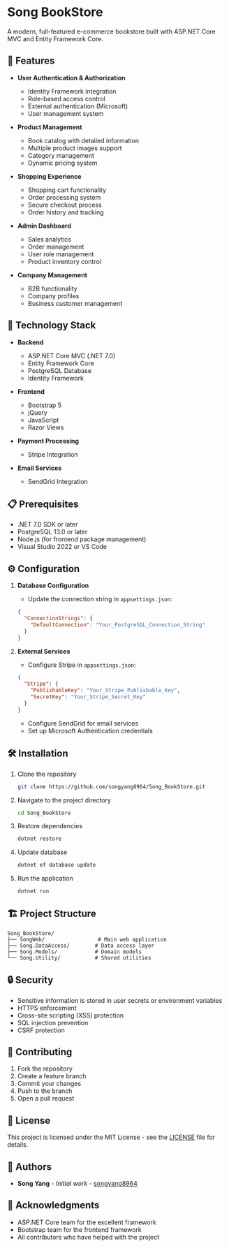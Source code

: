 # Song BookStore

A modern, full-featured e-commerce bookstore built with ASP.NET Core MVC and Entity Framework Core.

## 🌟 Features

- **User Authentication & Authorization**
  - Identity Framework integration
  - Role-based access control
  - External authentication (Microsoft)
  - User management system

- **Product Management**
  - Book catalog with detailed information
  - Multiple product images support
  - Category management
  - Dynamic pricing system

- **Shopping Experience**
  - Shopping cart functionality
  - Order processing system
  - Secure checkout process
  - Order history and tracking

- **Admin Dashboard**
  - Sales analytics
  - Order management
  - User role management
  - Product inventory control

- **Company Management**
  - B2B functionality
  - Company profiles
  - Business customer management

## 🚀 Technology Stack

- **Backend**
  - ASP.NET Core MVC (.NET 7.0)
  - Entity Framework Core
  - PostgreSQL Database
  - Identity Framework

- **Frontend**
  - Bootstrap 5
  - jQuery
  - JavaScript
  - Razor Views

- **Payment Processing**
  - Stripe Integration

- **Email Services**
  - SendGrid Integration

## 📋 Prerequisites

- .NET 7.0 SDK or later
- PostgreSQL 13.0 or later
- Node.js (for frontend package management)
- Visual Studio 2022 or VS Code

## ⚙️ Configuration

1. **Database Configuration**
   - Update the connection string in `appsettings.json`:
   ```json
   {
     "ConnectionStrings": {
       "DefaultConnection": "Your_PostgreSQL_Connection_String"
     }
   }
   ```

2. **External Services**
   - Configure Stripe in `appsettings.json`:
   ```json
   {
     "Stripe": {
       "PublishableKey": "Your_Stripe_Publishable_Key",
       "SecretKey": "Your_Stripe_Secret_Key"
     }
   }
   ```
   - Configure SendGrid for email services
   - Set up Microsoft Authentication credentials

## 🛠️ Installation

1. Clone the repository
   ```bash
   git clone https://github.com/songyang8964/Song_BookStore.git
   ```

2. Navigate to the project directory
   ```bash
   cd Song_BookStore
   ```

3. Restore dependencies
   ```bash
   dotnet restore
   ```

4. Update database
   ```bash
   dotnet ef database update
   ```

5. Run the application
   ```bash
   dotnet run
   ```

## 🏗️ Project Structure

```
Song_BookStore/
├── SongWeb/                 # Main web application
├── Song.DataAccess/        # Data access layer
├── Song.Models/            # Domain models
└── Song.Utility/           # Shared utilities
```

## 🔒 Security

- Sensitive information is stored in user secrets or environment variables
- HTTPS enforcement
- Cross-site scripting (XSS) protection
- SQL injection prevention
- CSRF protection

## 🤝 Contributing

1. Fork the repository
2. Create a feature branch
3. Commit your changes
4. Push to the branch
5. Open a pull request

## 📝 License

This project is licensed under the MIT License - see the [LICENSE](LICENSE) file for details.

## 👥 Authors

- **Song Yang** - *Initial work* - [songyang8964](https://github.com/songyang8964)

## 🙏 Acknowledgments

- ASP.NET Core team for the excellent framework
- Bootstrap team for the frontend framework
- All contributors who have helped with the project
